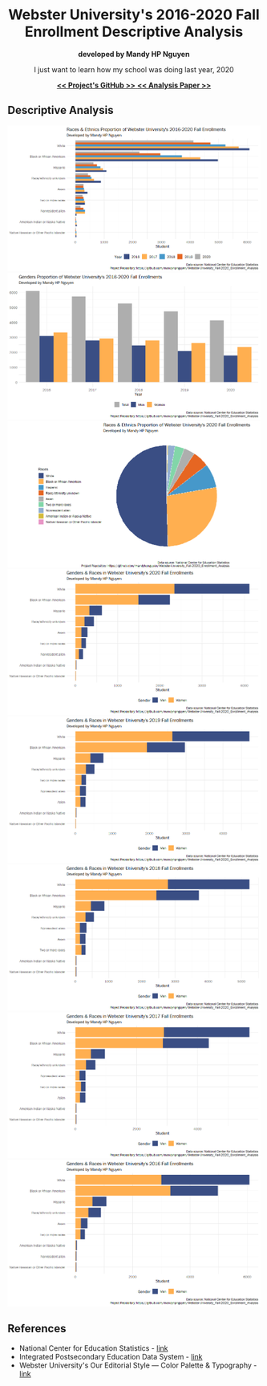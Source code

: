 <!-- HEADER -->

<div align="center">
  <h1>Webster University's 2016-2020 Fall Enrollment Descriptive Analysis</h1>
  <p><strong>developed by Mandy HP Nguyen</strong></p>
  <p>I just want to learn how my school was doing last year, 2020</p>
  <p>
    <a href="https://github.com/mandyhpnguyen/Webster-University_Fall-2020_Enrollment_Analysis" target="_blank">
      <strong><< Project's GitHub >></strong>
    </a>
    <a href="https://github.com/mandyhpnguyen/Webster-University_Fall-2020_Enrollment_Analysis/blob/main/2021_websteru_enroll_analysis_mandy-hp-nguyen.pdf">
      <strong><< Analysis Paper >></strong>
    </a>
  </p>
</div>

## Descriptive Analysis

![](Images/16-20_wu_enroll_race.png)
![](Images/16-20_wu_enroll_gender.png)
![](Images/20_wu_enroll_race_pie.png)
![](Images/20_wu_enroll_gender_race.png)
![](Images/19_wu_enroll_gender_race.png)
![](Images/18_wu_enroll_gender_race.png)
![](Images/17_wu_enroll_gender_race.png)
![](Images/16_wu_enroll_gender_race.png)

## References

- National Center for Education Statistics - [link](https://nces.ed.gov/ipeds/use-the-data)
- Integrated Postsecondary Education Data System - [link](https://nces.ed.gov/ipeds/use-the-data)
- Webster University's Our Editorial Style — Color Palette & Typography - [link](https://webster.edu/website-training-resources/editorial-style-color-palette.php)
